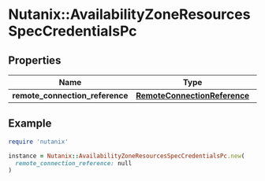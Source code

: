 # Nutanix::AvailabilityZoneResourcesSpecCredentialsPc

## Properties

| Name | Type | Description | Notes |
| ---- | ---- | ----------- | ----- |
| **remote_connection_reference** | [**RemoteConnectionReference**](RemoteConnectionReference.md) |  |  |

## Example

```ruby
require 'nutanix'

instance = Nutanix::AvailabilityZoneResourcesSpecCredentialsPc.new(
  remote_connection_reference: null
)
```

